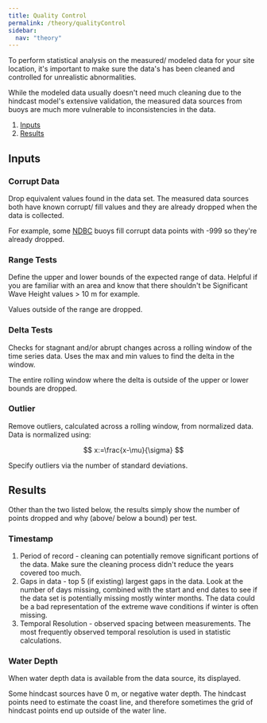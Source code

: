 ```yaml
---
title: Quality Control
permalink: /theory/qualityControl
sidebar:
  nav: "theory"
---
```


To perform statistical analysis on the measured/ modeled data for your site location, it's important to make sure the data's has been cleaned and controlled for unrealistic abnormalities.

While the modeled data usually doesn't need much cleaning due to the hindcast model's extensive validation, the measured data sources from buoys are much more vulnerable to inconsistencies in the data.

1. [Inputs](#inputs)
2. [Results](#results)


## Inputs
### Corrupt Data

Drop equivalent values found in the data set.  The measured data sources both have known corrupt/ fill values and they are already dropped when the data is collected. 

For example, some [NDBC](https://www.ndbc.noaa.gov/) buoys fill corrupt data points with -999 so they're already dropped.

### Range Tests

Define the upper and lower bounds of the expected range of data.  Helpful if you are familiar with an area and know that there shouldn't be Significant Wave Height values > 10 m for example. 

Values outside of the range are dropped.

### Delta Tests

Checks for stagnant and/or abrupt changes across a rolling window of the time series data. Uses the max and min values to find the delta in the window.  

The entire rolling window where the delta is outside of the upper or lower bounds are dropped.

### Outlier

Remove outliers, calculated across a rolling window, from normalized data.  Data is normalized using:

$$ x:=\frac{x-\mu}{\sigma} $$

Specify outliers via the number of standard deviations.  


## Results

Other than the two listed below, the results simply show the number of points dropped and why (above/ below a bound) per test.

### Timestamp

1. Period of record - cleaning can potentially remove significant portions of the data. Make sure the cleaning process didn't reduce the years covered too much.
2. Gaps in data - top 5 (if existing) largest gaps in the data. Look at the number of days missing, combined with the start and end dates to see if the data set is potentially missing mostly winter months. The data could be a bad representation of the extreme wave conditions if winter is often missing.
3. Temporal Resolution - observed spacing between measurements.  The most frequently observed temporal resolution is used in statistic calculations.

### Water Depth

When water depth data is available from the data source, its displayed.

Some hindcast sources have 0 m, or negative water depth.  The hindcast points need to estimate the coast line, and therefore sometimes the grid of hindcast points end up outside of the water line.  

